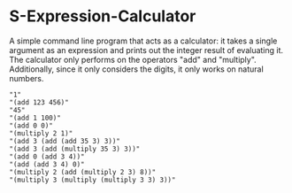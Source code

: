 # S-Expression-Calculator
A simple command line program that acts as a calculator: it takes a single argument as an expression and prints out the integer result of evaluating it. 
The calculator only performs on the operators "add" and "multiply". 
Additionally, since it only considers the digits, it only works on natural numbers.

```
"1"
"(add 123 456)"
"45"
"(add 1 100)"
"(add 0 0)"
"(multiply 2 1)"
"(add 3 (add (add 35 3) 3))"
"(add 3 (add (multiply 35 3) 3))"
"(add 0 (add 3 4))"
"(add (add 3 4) 0)"
"(multiply 2 (add (multiply 2 3) 8))"
"(multiply 3 (multiply (multiply 3 3) 3))"







```
